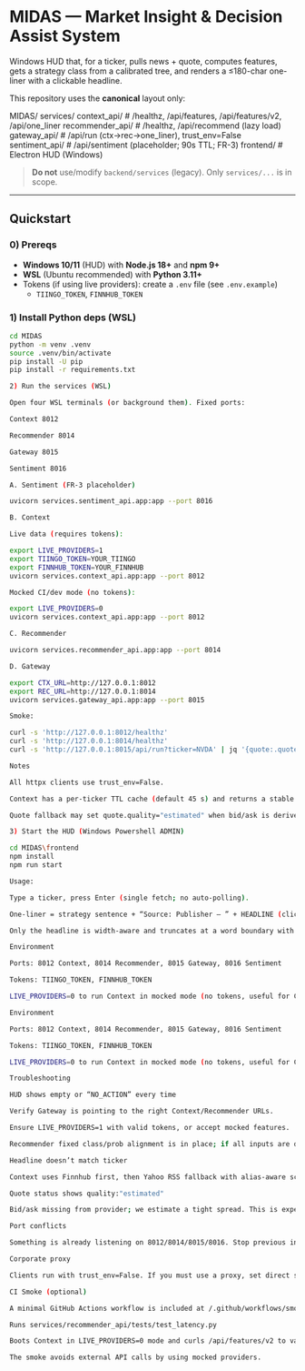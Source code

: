 # MIDAS — Market Insight & Decision Assist System

Windows HUD that, for a ticker, pulls news + quote, computes features, gets a strategy class from a calibrated tree, and renders a ≤180-char one-liner with a clickable headline.

This repository uses the **canonical** layout only:

MIDAS/
services/
context_api/ # /healthz, /api/features, /api/features/v2, /api/one_liner
recommender_api/ # /healthz, /api/recommend (lazy load)
gateway_api/ # /api/run (ctx→rec→one_liner), trust_env=False
sentiment_api/ # /api/sentiment (placeholder; 90s TTL; FR-3)
frontend/ # Electron HUD (Windows)


> **Do not** use/modify `backend/services` (legacy). Only `services/...` is in scope.

---

## Quickstart

### 0) Prereqs

- **Windows 10/11** (HUD) with **Node.js 18+** and **npm 9+**
- **WSL** (Ubuntu recommended) with **Python 3.11+**
- Tokens (if using live providers): create a `.env` file (see `.env.example`)
  - `TIINGO_TOKEN`, `FINNHUB_TOKEN`

### 1) Install Python deps (WSL)

```bash
cd MIDAS
python -m venv .venv
source .venv/bin/activate
pip install -U pip
pip install -r requirements.txt

2) Run the services (WSL)

Open four WSL terminals (or background them). Fixed ports:

Context 8012

Recommender 8014

Gateway 8015

Sentiment 8016

A. Sentiment (FR-3 placeholder)

uvicorn services.sentiment_api.app:app --port 8016

B. Context

Live data (requires tokens):

export LIVE_PROVIDERS=1
export TIINGO_TOKEN=YOUR_TIINGO
export FINNHUB_TOKEN=YOUR_FINNHUB
uvicorn services.context_api.app:app --port 8012

Mocked CI/dev mode (no tokens):

export LIVE_PROVIDERS=0
uvicorn services.context_api.app:app --port 8012

C. Recommender

uvicorn services.recommender_api.app:app --port 8014

D. Gateway

export CTX_URL=http://127.0.0.1:8012
export REC_URL=http://127.0.0.1:8014
uvicorn services.gateway_api.app:app --port 8015

Smoke:

curl -s 'http://127.0.0.1:8012/healthz'
curl -s 'http://127.0.0.1:8014/healthz'
curl -s 'http://127.0.0.1:8015/api/run?ticker=NVDA' | jq '{quote:.quote,rec:.recommendation,age:.cache_age_seconds}'

Notes

All httpx clients use trust_env=False.

Context has a per-ticker TTL cache (default 45 s) and returns a stable ts.

Quote fallback may set quote.quality="estimated" when bid/ask is derived.

3) Start the HUD (Windows Powershell ADMIN)

cd MIDAS\frontend
npm install
npm run start

Usage:

Type a ticker, press Enter (single fetch; no auto-polling).

One-liner = strategy sentence + “Source: Publisher — ” + HEADLINE (clickable).

Only the headline is width-aware and truncates at a word boundary with “…”.

Environment

Ports: 8012 Context, 8014 Recommender, 8015 Gateway, 8016 Sentiment

Tokens: TIINGO_TOKEN, FINNHUB_TOKEN

LIVE_PROVIDERS=0 to run Context in mocked mode (no tokens, useful for CI)

Environment

Ports: 8012 Context, 8014 Recommender, 8015 Gateway, 8016 Sentiment

Tokens: TIINGO_TOKEN, FINNHUB_TOKEN

LIVE_PROVIDERS=0 to run Context in mocked mode (no tokens, useful for CI)

Troubleshooting

HUD shows empty or “NO_ACTION” every time

Verify Gateway is pointing to the right Context/Recommender URLs.

Ensure LIVE_PROVIDERS=1 with valid tokens, or accept mocked features.

Recommender fixed class/prob alignment is in place; if all inputs are degenerate, it can collapse to a default—check features payload from Context.

Headline doesn’t match ticker

Context uses Finnhub first, then Yahoo RSS fallback with alias-aware scoring. Verify the features.headlines source list; if RSS fallback is active, alias mapping may dominate on thin tickers.

Quote status shows quality:"estimated"

Bid/ask missing from provider; we estimate a tight spread. This is expected during off-hours or degraded feeds.

Port conflicts

Something is already listening on 8012/8014/8015/8016. Stop previous instances or change ports locally (keep the canonical map for commits).

Corporate proxy

Clients run with trust_env=False. If you must use a proxy, set direct service URLs on localhost and avoid proxying the loopback.

CI Smoke (optional)

A minimal GitHub Actions workflow is included at /.github/workflows/smoke.yml:

Runs services/recommender_api/tests/test_latency.py

Boots Context in LIVE_PROVIDERS=0 mode and curls /api/features/v2 to validate schema

The smoke avoids external API calls by using mocked providers.